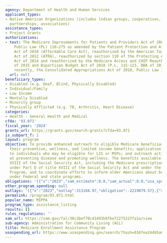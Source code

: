 ```yaml
---
agency: Department of Health and Human Services
applicant_types:
- Native American Organizations (includes lndian groups, cooperatives, corporations,
  partnerships, associations)
assistance_types:
- Project Grants
authorizations:
- text: The Medicare Improvements for Patients and Providers Act of 2008—Section 119,
    Public Law (PL) 110–275 as amended by the Patient Protection and Affordable Care
    Act of 2010 (Affordable Care Act), reauthorized by the American Taxpayer Relief
    Act of 2012 (ATRA), reauthorized by section 110 of the Protecting Access to Medicare
    Act of 2014 and reauthorized by the Medicare Access and CHIP Reauthorization Act
    of 2015 and Bipartisan Budget Act of 2018 (P.L. 115-123, BBA of 2018). and most
    recently, the Consolidated Appropriations Act of 2018, Public Law 115-141.
  url: null
beneficiary_types:
- Disabled (e.g. Deaf, Blind, Physically Disabled)
- Individual/Family
- Low Income
- Mentally Disabled
- Minority group
- Physically Afflicted (e.g. TB, Arthritis, Heart Disease)
categories:
- Health - General Health and Medical
cfda: '93.071'
fiscal_year: '2024'
grants_url: https://grants.gov/search-grants?cfda=93.071
is_subpart_f: 1
layout: program
objective: To provide enhanced outreach to eligible Medicare beneficiaries regarding
  their preventive, wellness, and limited income benefits; application assistance
  to individuals who may be eligible for LIS or MSPs; and outreach activities aimed
  at preventing disease and promoting wellness. The benefits available under title
  XVIII of the Social Security Act, including the Medicare prescription  drug benefit
  under Part D of title XVIII of the Social Security Act and under the Medicare Savings
  Program, and to coordinate efforts to inform older Americans about benefits available
  under Federal and state programs.
obligations: '[{"x":"2023","sam_estimate":0.0,"sam_actual":0.0,"usa_spending_actual":38055292.04},{"x":"2024","sam_estimate":0.0,"sam_actual":0.0,"usa_spending_actual":56396627.9},{"x":"2025","sam_estimate":0.0,"sam_actual":0.0,"usa_spending_actual":0.0}]'
other_program_spending: null
outlays: '[{"x":"2023","outlay":313104.97,"obligation":-2219079.57},{"x":"2024","outlay":1925280.88,"obligation":44137156.0},{"x":"2025","outlay":0.0,"obligation":0.0}]'
permalink: /program/93.071.html
popular_name: MIPPA
program_type: assistance_listing
results: []
rules_regulations: ''
sam_url: https://sam.gov/fal/30c3bef70cd1493b8fbe7227522ffa1a/view
sub-agency: Administration for Community Living (ACL)
title: Medicare Enrollment Assistance Program
usaspending_url: https://www.usaspending.gov/search/?hash=016fea244b5a63a9a585cd41c9930f73
---
```

